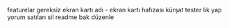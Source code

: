 featurelar gereksiz ekran kartı adı - ekran kartı hafızası
kürşat tester lık yap
yorum satıları sil
readme bak düzenle
